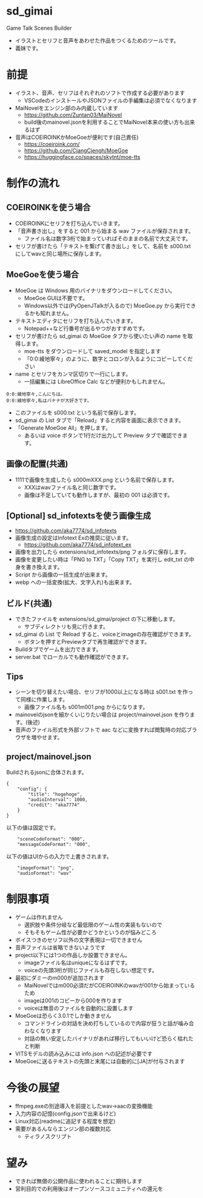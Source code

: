 # sd_gimai
Game Talk Scenes Builder

- イラストとセリフと音声をあわせた作品をつくるためのツールです。
- 義妹です。

# 前提

- イラスト、音声、セリフはそれぞれのソフトで作成する必要があります
  - VSCodeのインストールやJSONファイルの手編集は必須でなくなります
- MaiNovelをエンジン部のみ内蔵しています
  - https://github.com/Zuntan03/MaiNovel
  - build後のmainovel.jsonを利用することでMaiNovel本来の使い方も出来るはず
- 音声はCOEIROINKかMoeGoeが便利です(自己責任)
  - https://coeiroink.com/
  - https://github.com/CjangCjengh/MoeGoe
  - https://huggingface.co/spaces/skytnt/moe-tts

# 制作の流れ

## COEIROINKを使う場合 

- COEIROINKにセリフを打ち込んでいきます。
- 「音声書き出し」をすると 001 から始まる wav ファイルが保存されます。
  - ファイル名は数字3桁で始まっていればそのままの名前で大丈夫です。
- セリフが書けたら「テキストを繋げて書き出し」をして、名前を s000.txt にしてwavと同じ場所に保存します。

## MoeGoeを使う場合

- MoeGoe は Windows 用のバイナリをダウンロードしてください。
  - MoeGoe GUIは不要です。
  - Windows以外では(PyOpenJTalkが入るので) MoeGoe.py から実行できるかも知れません。
- テキストエディタにセリフを打ち込んでいきます。
  - Notepad++など行番号が出るやつがおすすめです。
- セリフが書けたら sd_gimai の MoeGoe タブから使いたい声の name を取得します。
  - moe-tts をダウンロードして saved_model を指定します
  - 「0:0:綾地寧々」のように、数字とコロンが入るようにコピーしてください
- name とセリフをカンマ区切りで一行にします。
  - 一括編集には LibreOffice Calc などが便利かもしれません。

```
0:0:綾地寧々,こんにちは。
0:0:綾地寧々,私はバナナが大好きです。
```

- このファイルを s000.txt という名前で保存します。
- sd_gimai の List タブで「Reload」すると内容を画面に表示できます。
- 「Generate MoeGoe All」を押します。
  - あるいは voice ボタンで1行だけ出力して Preview タブで確認できます。

## 画像の配置(共通)

- 1111で画像を生成したら s000mXXX.png という名前で保存します。
  - XXXはwavファイル名と同じ数字です。
  - 画像は不足していても動作しますが、最初の 001 は必須です。

## [Optional] sd_infotextsを使う画像生成

- https://github.com/aka7774/sd_infotexts
- 画像生成の設定はInfotext Exの推奨に従います。
  - https://github.com/aka7774/sd_infotext_ex
- 画像を出力したら extensions/sd_infotexts/png フォルダに保存します。
- 画像を変更したい時は「PNG to TXT」「Copy TXT」を実行し edit_txt の中身を書き換えます。
- Script から画像の一括生成が出来ます。
- webp への一括変換(拡大、文字入れ)も出来ます。

## ビルド(共通)

- できたファイルを extensions/sd_gimai/project の下に移動します。
  - サブディレクトリも見に行きます。
- sd_gimai の List で Reload すると、voiceとimageの存在確認ができます。
  - ボタンを押すとPreviewタブで再生確認ができます。
- Buildタブでゲームを出力できます。
- server.bat でローカルでも動作確認ができます。

## Tips

- シーンを切り替えたい場合、セリフが1000以上になる時は s001.txt を作って同様に作業します。
  - 画像ファイル名も s001m001.png からになります。
- mainovelのjsonを細かくいじりたい場合は project/mainovel.json を作ります。(後述)
- 音声のファイル形式を外部ソフトで aac などに変換すれば閲覧時の対応ブラウザを増やせます。

## project/mainovel.json

Buildされるjsonに合体されます。

```
{
	"config": {
		"title": "hogehoge",
		"audioInterval": 1000,
		"credit": "aka7774"
	}
}
```

以下の値は固定です。

```
    "sceneCodeFormat": "000",
    "messageCodeFormat": "000",
```

以下の値はUIからの入力で上書きされます。

```
    "imageFormat": "png",
    "audioFormat": "wav"
```

# 制限事項

- ゲームは作れません
  - 選択肢や条件分岐など最低限のゲーム性の実装もないので
  - そもそもゲーム性が必要かどうかというのが悩みどころ
- ボイスつきのセリフ以外の文字表現は一切できません
- 音声ファイルは省略できないようです
- project以下には1つの作品しか設置できません。
  - imageファイル名はuniqueになるはずです。
  - voiceの先頭3桁が同じファイルも存在しない想定です。
- 最初にダミーのm000が追加されます
  - MaiNovelではm000必須だがCOEIROINKのwavが001から始まっているため
  - imageは001のコピーから000を作ります
  - voiceは無音のファイルを自動的に設置します
- MoeGoeは恐らく3.0.1でしか動きません
  - コマンドラインの対話を決め打ちしているので内容が狂うと話が噛み合わなくなります
  - 対話の無い安定したバイナリがあれば移行してもいいけど恐らく枯れたと判断
- VITSモデルの読み込みには info.json への記述が必要です
- MoeGoeに送るテキストの先頭と末尾には自動的に[JA]が付与されます

# 今後の展望

- ffmpeg.exeの別途導入を前提としたwav→aacの変換機能
- 入力内容の記憶(config.jsonで出来るけど)
- Linux対応(readmeに追記する程度を想定)
- 需要があるんならエンジン部の複数対応
  - ティラノスクリプト

# 望み

- できれば無償の公開作品に使われることに期待します
- 営利目的での利用後はオープンソースコミュニティへの還元を
